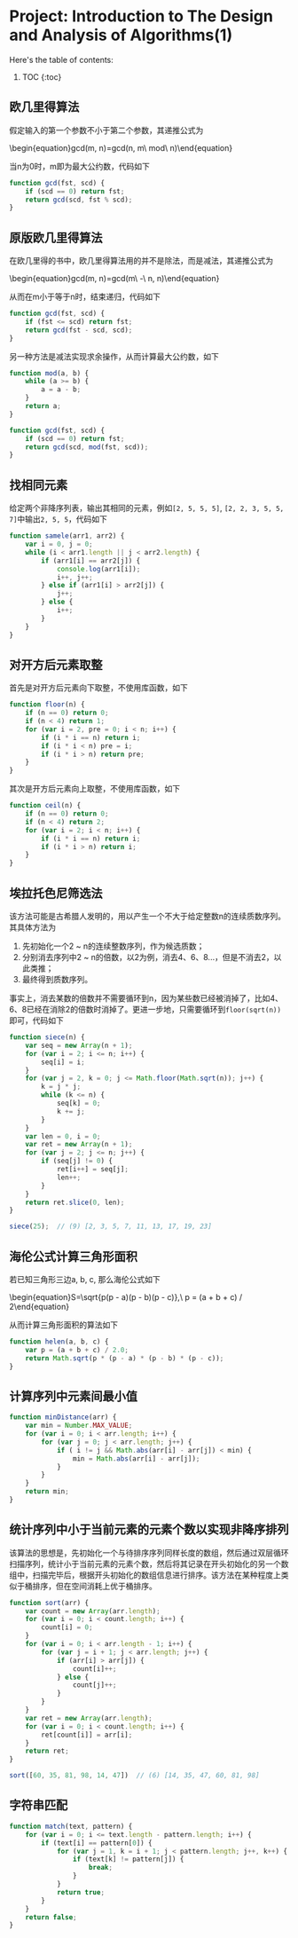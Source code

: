 # Project: Introduction to The Design and Analysis of Algorithms(1)

Here's the table of contents:

1. TOC
{:toc}

## 欧几里得算法

假定输入的第一个参数不小于第二个参数，其递推公式为

\begin{equation}gcd(m, n)=gcd(n, m\ mod\ n)\end{equation}

当n为0时，m即为最大公约数，代码如下

```javascript
function gcd(fst, scd) {
    if (scd == 0) return fst;
    return gcd(scd, fst % scd);
}
```

## 原版欧几里得算法

在欧几里得的书中，欧几里得算法用的并不是除法，而是减法，其递推公式为

\begin{equation}gcd(m, n)=gcd(m\ -\ n, n)\end{equation}

从而在m小于等于n时，结束递归，代码如下

```javascript
function gcd(fst, scd) {
    if (fst <= scd) return fst;
    return gcd(fst - scd, scd);
}
```

另一种方法是减法实现求余操作，从而计算最大公约数，如下

```javascript
function mod(a, b) {
    while (a >= b) {
        a = a - b;
    }
    return a;
}

function gcd(fst, scd) {
    if (scd == 0) return fst;
    return gcd(scd, mod(fst, scd));
}
```

## 找相同元素

给定两个非降序列表，输出其相同的元素，例如`[2, 5, 5, 5]`, `[2, 2, 3, 5, 5, 7]`中输出`2, 5, 5`，代码如下

```javascript
function samele(arr1, arr2) {
    var i = 0, j = 0;
    while (i < arr1.length || j < arr2.length) {
        if (arr1[i] == arr2[j]) {
            console.log(arr1[i]);
            i++, j++;
        } else if (arr1[i] > arr2[j]) {
            j++;
        } else {
            i++;
        }
    }
}
```

## 对开方后元素取整

首先是对开方后元素向下取整，不使用库函数，如下

```javascript
function floor(n) {
    if (n == 0) return 0;
    if (n < 4) return 1;
    for (var i = 2, pre = 0; i < n; i++) {
        if (i * i == n) return i;
        if (i * i < n) pre = i;
        if (i * i > n) return pre;
    }
}
```

其次是开方后元素向上取整，不使用库函数，如下

```javascript
function ceil(n) {
    if (n == 0) return 0;
    if (n < 4) return 2;
    for (var i = 2; i < n; i++) {
        if (i * i == n) return i;
        if (i * i > n) return i;
    }
}
```

## 埃拉托色尼筛选法

该方法可能是古希腊人发明的，用以产生一个不大于给定整数n的连续质数序列。其具体方法为

1. 先初始化一个2 ~ n的连续整数序列，作为候选质数；
2. 分别消去序列中2 ~ n的倍数，以2为例，消去4、6、8...，但是不消去2，以此类推；
3. 最终得到质数序列。

事实上，消去某数的倍数并不需要循环到n，因为某些数已经被消掉了，比如4、6、8已经在消除2的倍数时消掉了。更进一步地，只需要循环到`floor(sqrt(n))`即可，代码如下

```javascript
function siece(n) {
    var seq = new Array(n + 1);
    for (var i = 2; i <= n; i++) {
        seq[i] = i;
    }
    for (var j = 2, k = 0; j <= Math.floor(Math.sqrt(n)); j++) {
        k = j * j;
        while (k <= n) {
            seq[k] = 0;
            k += j;
        }
    }
    var len = 0, i = 0;
    var ret = new Array(n + 1);
    for (var j = 2; j <= n; j++) {
        if (seq[j] != 0) {
            ret[i++] = seq[j];
            len++;
        }
    }
    return ret.slice(0, len);
}

siece(25);  // (9) [2, 3, 5, 7, 11, 13, 17, 19, 23]
```

## 海伦公式计算三角形面积

若已知三角形三边a, b, c, 那么海伦公式如下

\begin{equation}S=\sqrt{p(p - a)(p - b)(p - c)},\ p = (a + b + c) / 2\end{equation}

从而计算三角形面积的算法如下

```javascript
function helen(a, b, c) {
    var p = (a + b + c) / 2.0;
    return Math.sqrt(p * (p - a) * (p - b) * (p - c));
}
```

## 计算序列中元素间最小值

```javascript
function minDistance(arr) {
    var min = Number.MAX_VALUE;
    for (var i = 0; i < arr.length; i++) {
        for (var j = 0; j < arr.length; j++) {
            if ( i != j && Math.abs(arr[i] - arr[j]) < min) {
                min = Math.abs(arr[i] - arr[j]);
            }
        }
    }
    return min;
}
```

## 统计序列中小于当前元素的元素个数以实现非降序排列

该算法的思想是，先初始化一个与待排序序列同样长度的数组，然后通过双层循环扫描序列，统计小于当前元素的元素个数，然后将其记录在开头初始化的另一个数组中，扫描完毕后，根据开头初始化的数组信息进行排序。该方法在某种程度上类似于桶排序，但在空间消耗上优于桶排序。

```javascript
function sort(arr) {
    var count = new Array(arr.length);
    for (var i = 0; i < count.length; i++) {
        count[i] = 0;
    }
    for (var i = 0; i < arr.length - 1; i++) {
        for (var j = i + 1; j < arr.length; j++) {
            if (arr[i] > arr[j]) {
                count[i]++;
            } else {
                count[j]++;
            }
        }
    }
    var ret = new Array(arr.length);
    for (var i = 0; i < count.length; i++) {
        ret[count[i]] = arr[i];
    }
    return ret;
}

sort([60, 35, 81, 98, 14, 47])  // (6) [14, 35, 47, 60, 81, 98]
```

## 字符串匹配

```javascript
function match(text, pattern) {
    for (var i = 0; i <= text.length - pattern.length; i++) {
        if (text[i] == pattern[0]) {
            for (var j = 1, k = i + 1; j < pattern.length; j++, k++) {
                if (text[k] != pattern[j]) {
                    break;
                }
            }
            return true;
        }
    }
    return false;
}
```
